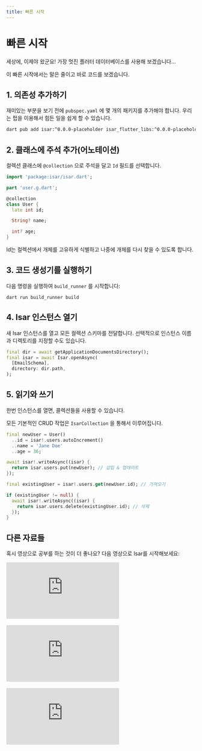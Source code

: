 ```yaml
---
title: 빠른 시작
---
```


# 빠른 시작

세상에, 이제야 왔군요! 가장 멋진 플러터 데이터베이스를 사용해 보겠습니다...

이 빠른 시작에서는 말은 줄이고 바로 코드를 보겠습니다.

## 1. 의존성 추가하기

재미있는 부분을 보기 전에 `pubspec.yaml` 에 몇 개의 패키지를 추가해야 합니다. 우리는 펍을 이용해서 힘든 일을 쉽게 할 수 있습니다.

```bash
dart pub add isar:^0.0.0-placeholder isar_flutter_libs:^0.0.0-placeholder --hosted-url=https://pub.isar-community.dev
```

## 2. 클래스에 주석 추가(어노테이션)

컬렉션 클래스에 `@collection` 으로 주석을 달고 `Id` 필드를 선택합니다.

```dart
import 'package:isar/isar.dart';

part 'user.g.dart';

@collection
class User {
  late int id;

  String? name;

  int? age;
}
```

Id는 컬렉션에서 개체를 고유하게 식별하고 나중에 개체를 다시 찾을 수 있도록 합니다.

## 3. 코드 생성기를 실행하기

다음 명령을 실행하여 `build_runner` 를 시작합니다:

```
dart run build_runner build
```

## 4. Isar 인스턴스 열기

새 Isar 인스턴스를 열고 모든 컬렉션 스키마를 전달합니다. 선택적으로 인스턴스 이름과 디렉토리를 지정할 수도 있습니다.

```dart
final dir = await getApplicationDocumentsDirectory();
final isar = await Isar.openAsync(
  [EmailSchema],
  directory: dir.path,
);
```

## 5. 읽기와 쓰기

한번 인스턴스를 열면, 콜렉션들을 사용할 수 있습니다.

모든 기본적인 CRUD 작업은 `IsarCollection` 을 통해서 이루어집니다.

```dart
final newUser = User()
  ..id = isar!.users.autoIncrement()
  ..name = 'Jane Doe'
  ..age = 36;

await isar!.writeAsync((isar) {
  return isar.users.put(newUser); // 삽입 & 업데이트
});

final existingUser = isar!.users.get(newUser.id); // 가져오기

if (existingUser != null) {
  await isar!.writeAsync((isar) {
    return isar.users.delete(existingUser.id); // 삭제
  });
}
```

## 다른 자료들

혹시 영상으로 공부를 하는 것이 더 좋나요? 다음 영상으로 Isar를 시작해보세요:

<div class="video-block">
  <iframe max-width=100% height=auto src="https://www.youtube.com/embed/CwC9-a9hJv4" title="Isar Database" frameborder="0" allow="accelerometer; clipboard-write; encrypted-media; gyroscope; picture-in-picture" allowfullscreen></iframe>
</div>
<br>
<div class="video-block">
  <iframe max-width=100% height=auto src="https://www.youtube.com/embed/videoseries?list=PLKKf8l1ne4_hMBtRykh9GCC4MMyteUTyf" title="Isar Database" frameborder="0" allow="accelerometer; clipboard-write; encrypted-media; gyroscope; picture-in-picture" allowfullscreen></iframe>
</div>
<br>
<div class="video-block">
  <iframe max-width=100% height=auto src="https://www.youtube.com/embed/pdKb8HLCXOA " title="Isar Database" frameborder="0" allow="accelerometer; clipboard-write; encrypted-media; gyroscope; picture-in-picture" allowfullscreen></iframe>
</div>
